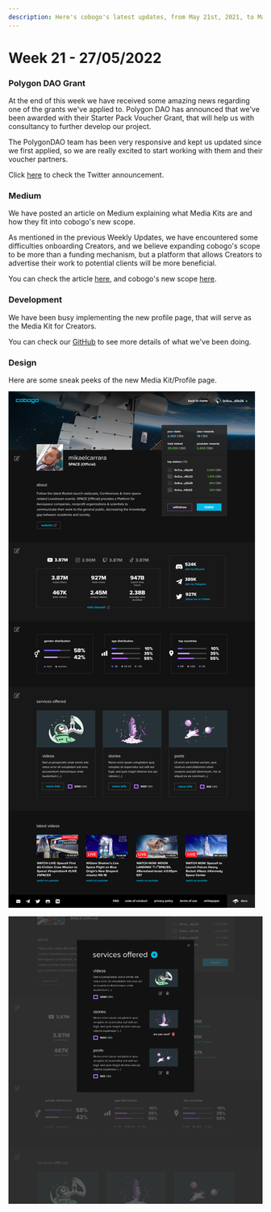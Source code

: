 ```yaml
---
description: Here's cobogo's latest updates, from May 21st, 2021, to May 27th, 2022
---
```


# Week 21 - 27/05/2022

### Polygon DAO Grant

At the end of this week we have received some amazing news regarding one of the grants we've applied to. Polygon DAO has announced that we've been awarded with their Starter Pack Voucher Grant, that will help us with consultancy to further develop our project.&#x20;

The PolygonDAO team has been very responsive and kept us updated since we first applied, so we are really excited to start working with them and their voucher partners.

Click [here](https://twitter.com/cobogosocial/status/1530230042965557252?t=T6sno1NKSc34XW6uST14qQ\&s=19) to check the Twitter announcement.&#x20;

### Medium

We have posted an article on Medium explaining what Media Kits are and how they fit into cobogo's new scope.&#x20;

As mentioned in the previous Weekly Updates, we have encountered some difficulties onboarding Creators, and we believe expanding cobogo's scope to be more than a funding mechanism, but a platform that allows Creators to advertise their work to potential clients will be more beneficial.

You can check the article [here](https://medium.com/@cobogosocial/what-is-a-media-kit-and-why-you-should-have-one-no-matter-what-bf57f33d482c), and cobogo's new scope [here](<../../README (1).md>).

### Development

We have been busy implementing the new profile page, that will serve as the Media Kit for Creators.

You can check our [GitHub](https://github.com/cobogo-social) to see more details of what we've been doing.&#x20;

### Design

Here are some sneak peeks of the new Media Kit/Profile page.

![](<../../.gitbook/assets/Profile v4 (1).png>)

![](<../../.gitbook/assets/Profile v3 - Modal - Services Offered - List.png>)
